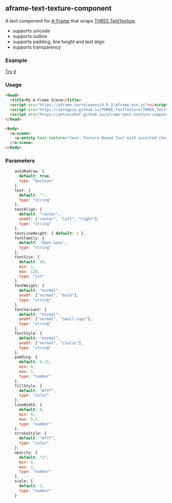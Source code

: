 ## aframe-text-texture-component

A text component for [A-Frame](https://aframe.io) that wraps
[THREE.TextTexture](https://github.com/SeregPie/THREE.TextTexture).

* supports unicode
* supports outline 
* supports padding, line height and text align
* supports transparency

### Example
[Try it](https://antoniohof.github.io/aframe-text-texture-component/example/)


### Usage

```html
<head>
  <title>My A-Frame Scene</title>
  <script src="https://aframe.io/releases/0.8.2/aframe.min.js"></script>
  <script src="https://seregpie.github.io/THREE.TextTexture/THREE.TextTexture.js"></script>
  <script src="https://antoniohof.github.io/aframe-text-texture-component/dist/aframe-text-texture-component.min.js"></script>
</head>

<body>
  <a-scene>
    <a-entity text-texture="text: Texture Based Text with accented characters (á, ã, â...); scale: 1.5" position="0 0 -10"> </a-entity>
  </a-scene>
</body>
```

### Parameters
```javascript
    autoRedraw: {
      default: true,
      type: "boolean"
    },
    text: {
      default: "",
      type: "string"
    },
    textAlign: {
      default: "center",
      oneOf: ["center", "left", "right"],
      type: "string"
    },
    textLineHeight: { default: 1 },
    fontFamily: {
      default: 'Open Sans',
      type: "string"
    },
    fontSize: {
      default: 60,
      min: 1,
      max: 128,
      type: "int"
    },
    fontWeight: {
      default: "normal",
      oneOf: ["normal", "bold"],
      type: "string"
    },
    fontVariant: {
      default: "normal",
      oneOf: ["normal", "small-caps"],
      type: "string"
    },
    fontStyle: {
      default: "normal",
      oneOf: ["normal", "italic"],
      type: "string"
    },
    padding: {
      default: 0.25,
      min: 0,
      max: 1,
      type: "number"
    },
    fillStyle: {
      default: "#fff",
      type: "color"
    },
    lineWidth: {
      default: 0,
      min: 0,
      max: 0.5,
      type: "number"
    },
    strokeStyle: {
      default: "#fff",
      type: "color"
    },
    opacity: {
      default: "1",
      min: 0,
      max: 1,
      type: "number"
    },
    scale: {
      default: 1,
      type: "number"
    }
```
